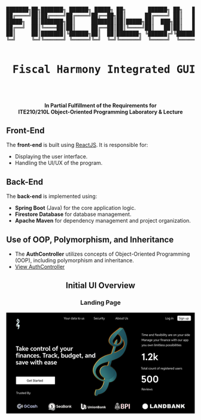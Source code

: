 <div align="center">
<pre align="center">
███████╗██╗███████╗ ██████╗ █████╗ ██╗       ██████╗ ██╗   ██╗██╗
██╔════╝██║██╔════╝██╔════╝██╔══██╗██║      ██╔════╝ ██║   ██║██║
█████╗  ██║███████╗██║     ███████║██║█████╗██║  ███╗██║   ██║██║
██╔══╝  ██║╚════██║██║     ██╔══██║██║╚════╝██║   ██║██║   ██║██║
██║     ██║███████║╚██████╗██║  ██║███████╗ ╚██████╔╝╚██████╔╝██║
╚═╝     ╚═╝╚══════╝ ╚═════╝╚═╝  ╚═╝╚══════╝  ╚═════╝  ╚═════╝ ╚═╝
                                                                 
<h1> Fiscal Harmony Integrated GUI </h1>                                                

</pre>

<div align="center">

#### **In Partial Fulfillment of the Requirements for <br> ITE210/210L Object-Oriented Programming Laboratory & Lecture**

</div>

</div>

## Front-End  

The **front-end** is built using [ReactJS](https://reactjs.org/). It is responsible for:  
- Displaying the user interface.  
- Handling the UI/UX of the program.  

## Back-End  

The **back-end** is implemented using:  
- **Spring Boot** (Java) for the core application logic.  
- **Firestore Database** for database management.  
- **Apache Maven** for dependency management and project organization.  

## Use of OOP, Polymorphism, and Inheritance  

- The **AuthController** utilizes concepts of Object-Oriented Programming (OOP), including polymorphism and inheritance.  
- [View AuthController](https://github.com/tcker/fiscal-gui/blob/master/back-end/src/main/java/com/fisc/back_end/controller/AuthController.java)

    
<div align="center"> 

## Initial UI Overview

### Landing Page

![Landing Page](https://github.com/tcker/fiscal-gui/blob/master/fiscal/uiblack.png)

</div>

